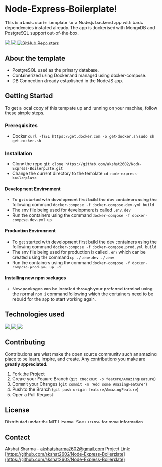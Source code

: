 

# Node-Express-Boilerplate!
This is a basic starter template for a Node.js backend app with basic dependencies installed already. The app is dockerised with MongoDB and PostgreSQL support out-of-the-box.

<a href="https://www.codefactor.io/repository/github/akshat2602/Node-Express-Boilerplate/overview/master" target="_blank"> <img src="https://img.shields.io/codefactor/grade/github/akshat2602/Node-Express-Boilerplate?style=flat-square" /> </a>
<a href="https://github.com/akshat2602/Node-Express-Boilerplate/blob/master/LICENSE" target="_blank"> <img src="https://img.shields.io/github/license/akshat2602/Node-Express-Boilerplate?style=flat-square" /> </a>
<a href="https://github.com/akshat2602/Node-Express-Boilerplate" target="_blank"> <img alt="GitHub Repo stars" src="https://img.shields.io/github/stars/akshat2602/Node-Express-Boilerplate?style=flat-square"> </a>

## About the template 
-   PostgreSQL used as the primary database.
-   Containerized using Docker and managed using docker-compose.
-   DB Connection already established in the NodeJS app.


## Getting Started
To get a local copy of this template up and running on your machine, follow these simple steps.
### Prerequisites
- Docker
`curl -fsSL https://get.docker.com -o get-docker.sh`
`sudo sh get-docker.sh`

### Installation
- Clone the repo `git clone https://github.com/akshat2602/Node-Express-Boilerplate.git`
- Change the current directory to the template `cd node-express-boilerplate`
#### Development Environment
- To get started with development first build the dev containers using the following command `docker-compose -f docker-compose.dev.yml build`
- The env file being used for development is called `.env.dev`
- Run the containers using the command `docker-compose -f docker-compose.dev.yml up`
#### Production Environment
- To get started with development first build the dev containers using the following command `docker-compose -f docker-compose.prod.yml build`
- The env file being used for production is called `.env` which can be created using the command `cp ./.env.dev ./.env`
- Run the containers using the command `docker-compose -f docker-compose.prod.yml up -d`
#### Installing new npm packages
- New packages can be installed through your preferred terminal using the normal `npm i` command following which the containers need to be rebuild for the app to start working again.

## Technologies used
<a href="https://nodejs.org/en/" target="_blank"><img src="https://img.shields.io/badge/Node.js-43853D?style=for-the-badge&logo=node.js&logoColor=white"/> </a>
<a href="https://www.docker.com/" target="_blank"><img src="https://img.shields.io/badge/Docker-2496ED?style=for-the-badge&logo=docker&logoColor=white"/> </a>
<a href="https://www.postgresql.org" target="_blank"> <img src="https://img.shields.io/badge/PostgreSQL-316192?style=for-the-badge&logo=postgresql&logoColor=white"/></a>

## Contributing
Contributions are what make the open source community such an amazing place to be learn, inspire, and create. Any contributions you make are **greatly appreciated**.

1.  Fork the Project
2.  Create your Feature Branch (`git checkout -b feature/AmazingFeature`)
3.  Commit your Changes (`git commit -m 'Add some AmazingFeature'`)
4.  Push to the Branch (`git push origin feature/AmazingFeature`)
5.  Open a Pull Request


## License
Distributed under the MIT License. See `LICENSE` for more information.


## Contact
Akshat Sharma - [akshatsharma2602@gmail.com](mailto:akshatsharma2602@gmail.com)
Project Link: [https://github.com/akshat2602/Node-Express-Boilerplate](https://github.com/akshat2602/Node-Express-Boilerplate)


